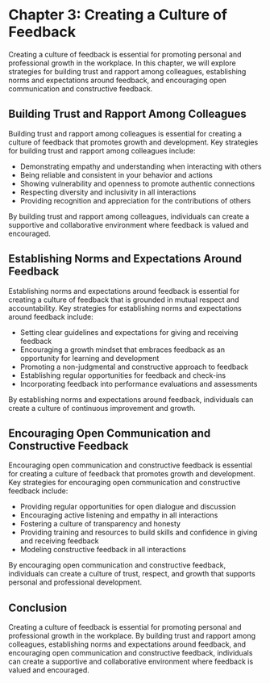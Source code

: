 Chapter 3: Creating a Culture of Feedback
=========================================

Creating a culture of feedback is essential for promoting personal and professional growth in the workplace. In this chapter, we will explore strategies for building trust and rapport among colleagues, establishing norms and expectations around feedback, and encouraging open communication and constructive feedback.

Building Trust and Rapport Among Colleagues
-------------------------------------------

Building trust and rapport among colleagues is essential for creating a culture of feedback that promotes growth and development. Key strategies for building trust and rapport among colleagues include:

* Demonstrating empathy and understanding when interacting with others
* Being reliable and consistent in your behavior and actions
* Showing vulnerability and openness to promote authentic connections
* Respecting diversity and inclusivity in all interactions
* Providing recognition and appreciation for the contributions of others

By building trust and rapport among colleagues, individuals can create a supportive and collaborative environment where feedback is valued and encouraged.

Establishing Norms and Expectations Around Feedback
---------------------------------------------------

Establishing norms and expectations around feedback is essential for creating a culture of feedback that is grounded in mutual respect and accountability. Key strategies for establishing norms and expectations around feedback include:

* Setting clear guidelines and expectations for giving and receiving feedback
* Encouraging a growth mindset that embraces feedback as an opportunity for learning and development
* Promoting a non-judgmental and constructive approach to feedback
* Establishing regular opportunities for feedback and check-ins
* Incorporating feedback into performance evaluations and assessments

By establishing norms and expectations around feedback, individuals can create a culture of continuous improvement and growth.

Encouraging Open Communication and Constructive Feedback
--------------------------------------------------------

Encouraging open communication and constructive feedback is essential for creating a culture of feedback that promotes growth and development. Key strategies for encouraging open communication and constructive feedback include:

* Providing regular opportunities for open dialogue and discussion
* Encouraging active listening and empathy in all interactions
* Fostering a culture of transparency and honesty
* Providing training and resources to build skills and confidence in giving and receiving feedback
* Modeling constructive feedback in all interactions

By encouraging open communication and constructive feedback, individuals can create a culture of trust, respect, and growth that supports personal and professional development.

Conclusion
----------

Creating a culture of feedback is essential for promoting personal and professional growth in the workplace. By building trust and rapport among colleagues, establishing norms and expectations around feedback, and encouraging open communication and constructive feedback, individuals can create a supportive and collaborative environment where feedback is valued and encouraged.
